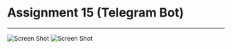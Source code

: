 # Assignment 15 (Telegram Bot)

---


![Screen Shot](img/Screen1.JPG)
![Screen Shot](img/Screen2.JPG)
